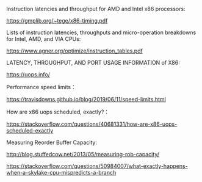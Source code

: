 Instruction latencies and throughput for AMD and Intel x86 processors:

https://gmplib.org/~tege/x86-timing.pdf

Lists of instruction latencies, throughputs and micro-operation breakdowns for Intel, AMD, and VIA CPUs:

https://www.agner.org/optimize/instruction_tables.pdf

LATENCY, THROUGHPUT, AND PORT USAGE INFORMATION of X86: 

https://uops.info/

Performance speed limits：

https://travisdowns.github.io/blog/2019/06/11/speed-limits.html

How are x86 uops scheduled, exactly?：

https://stackoverflow.com/questions/40681331/how-are-x86-uops-scheduled-exactly

Measuring Reorder Buffer Capacity:

http://blog.stuffedcow.net/2013/05/measuring-rob-capacity/


https://stackoverflow.com/questions/50984007/what-exactly-happens-when-a-skylake-cpu-mispredicts-a-branch

